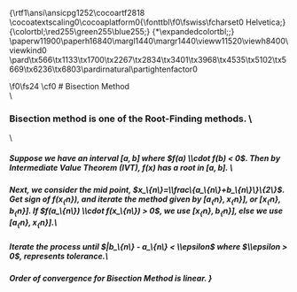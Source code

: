 {\rtf1\ansi\ansicpg1252\cocoartf2818
\cocoatextscaling0\cocoaplatform0{\fonttbl\f0\fswiss\fcharset0 Helvetica;}
{\colortbl;\red255\green255\blue255;}
{\*\expandedcolortbl;;}
\paperw11900\paperh16840\margl1440\margr1440\vieww11520\viewh8400\viewkind0
\pard\tx566\tx1133\tx1700\tx2267\tx2834\tx3401\tx3968\tx4535\tx5102\tx5669\tx6236\tx6803\pardirnatural\partightenfactor0

\f0\fs24 \cf0 # Bisection Method\
\
### Bisection method is one of the Root-Finding methods. \
\
##### Suppose we have an interval $[a,b]$ where $f(a) \\cdot f(b) < 0$. Then by Intermediate Value Theorem (IVT), $f(x)$ has a root in $[a, b]$. \
##### Next, we consider the mid point, $x_\{n\}=\\frac\{a_\{n\}+b_\{n\}\}\{2\}$. Get sign of $f(x_\{n\})$, and iterate the method given by $[a_\{n\}, x_\{n\}]$, or $[x_\{n\}, b_\{n\}]$. If $f(a_\{n\}) \\cdot f(x_\{n\}) > 0$, we use $[x_\{n\}, b_\{n\}]$, else we use $[a_\{n\}, x_\{n\}]$.\
##### Iterate the process until $|b_\{n\} - a_\{n\} < \\epsilon$ where $\\epsilon > 0$, represents tolerance.\
##### Order of convergence for Bisection Method is linear. }